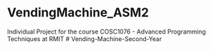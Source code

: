 # VendingMachine_ASM2
Individual Project for the course COSC1076 - Advanced Programming Techniques at RMIT
#   V e n d i n g - M a c h i n e - S e c o n d - Y e a r  
 